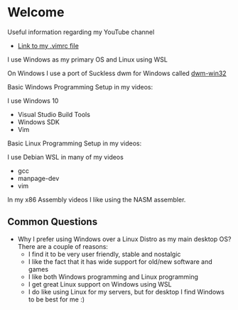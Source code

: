 # Welcome

Useful information regarding my YouTube channel

- [Link to my .vimrc file](https://gist.github.com/nir9/3c59b8b5112484974e1f0541198388bd)

I use Windows as my primary OS and Linux using WSL

On Windows I use a port of Suckless dwm for Windows called [dwm-win32](https://github.com/prabirshrestha/dwm-win32)

Basic Windows Programming Setup in my videos:

I use Windows 10

- Visual Studio Build Tools
- Windows SDK
- Vim

Basic Linux Programming Setup in my videos:

I use Debian WSL in many of my videos

- gcc
- manpage-dev
- vim

In my x86 Assembly videos I like using the NASM assembler.

## Common Questions

- Why I prefer using Windows over a Linux Distro as my main desktop OS? There are a couple of reasons:
  - I find it to be very user friendly, stable and nostalgic
  - I like the fact that it has wide support for old/new software and games
  - I like both Windows programming and Linux programming
  - I get great Linux support on Windows using WSL
  - I do like using Linux for my servers, but for desktop I find Windows to be best for me :)
